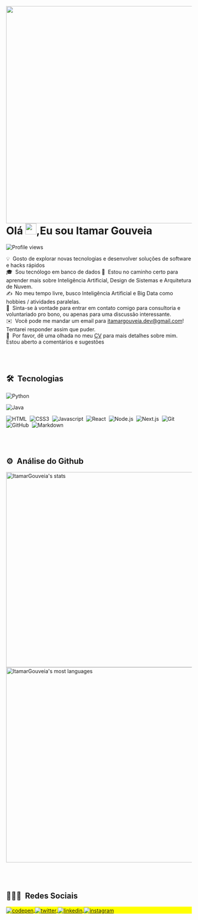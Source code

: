 <img align="right" height="590em" src="https://raw.githubusercontent.com/gist/ItamarGouveia/a24f3a302596a241045c5d6c0ad6ac5d/raw/874747c5d2511271a1729ed8cd8d62f64f5e056e/githubcard.svg"/>
<h1 align="left">Olá <img src="https://raw.githubusercontent.com/kaueMarques/kaueMarques/master/hi.gif" width="30px">,Eu sou Itamar Gouveia</h1>
<p align="left"> <img src="https://komarev.com/ghpvc/?username=ItamarGouveia&color=yellow" alt="Profile views" /> </p>

💡 &nbsp;Gosto de explorar novas tecnologias e desenvolver soluções de software e hacks rápidos\
🎓 &nbsp;Sou tecnólogo em banco de dados
🌱 &nbsp;Estou no caminho certo para aprender mais sobre Inteligência Artificial, Design de Sistemas e Arquitetura de Nuvem.\
✍️ &nbsp;No meu tempo livre, busco Inteligência Artificial e Big Data como hobbies / atividades paralelas.\
💬 &nbsp;Sinta-se à vontade para entrar em contato comigo para consultoria e voluntariado pro bono, ou apenas para uma discussão interessante.\
✉️ &nbsp;Você pode me mandar um email para itamargouveia.dev@gmail.com! Tentarei responder assim que puder.\
📄 &nbsp;Por favor, dê uma olhada no meu [CV](https://www.itamargouveia.com.br/cv) para mais detalhes sobre mim. Estou aberto a comentários e sugestões

<br><br>

## 🛠 &nbsp;Tecnologias

![Python](https://img.shields.io/badge/-Python-3e3e3e?style=for-the-badge&logo=python)&nbsp;

![Java](https://img.shields.io/badge/-Java-3e3e3e?style=for-the-badge&logo=Java&logoColor=FFA518)&nbsp;


![HTML](https://img.shields.io/badge/-HTML-3e3e3e?style=for-the-badge&logo=HTML5)&nbsp;
![CSS3](https://img.shields.io/badge/-CSS3-3e3e3e?style=for-the-badge&logo=CSS3&logoColor=1572B6)&nbsp;
![Javascript](https://img.shields.io/badge/-Javascript-3e3e3e?style=for-the-badge&logo=Javascript)&nbsp;
![React](https://img.shields.io/badge/-ReactJS-3e3e3e?style=for-the-badge&logo=react)&nbsp;
![Node.js](https://img.shields.io/badge/-Node.js-3e3e3e?style=for-the-badge&logo=node.js)&nbsp;
![Next.js](https://img.shields.io/badge/-Next.js-3e3e3e?style=for-the-badge&logo=next.js)&nbsp;
![Git](https://img.shields.io/badge/-Git-3e3e3e?style=for-the-badge&logo=git)&nbsp;
![GitHub](https://img.shields.io/badge/-GitHub-3e3e3e?style=for-the-badge&logo=github)&nbsp;
![Markdown](https://img.shields.io/badge/-Markdown-3e3e3e?style=for-the-badge&logo=markdown)

<br><br>

## ⚙️ &nbsp;Análise do Github

<p align="left">
<img width="530em" src="https://github-readme-stats.vercel.app/api?username=ItamarGouveia&show_icons=true&theme=vision-friendly-dark" alt="ItamarGouveia's stats"/>
<img width="530em" src="https://github-readme-stats.vercel.app/api/top-langs/?username=ItamarGouveia&layout=compact&theme=vision-friendly-dark" alt="ItamarGouveia's most languages"/>
</p>

<br><br>

## 👨🏽‍🦲 &nbsp;Redes Sociais

<p align="left" style="background:yellow">
<a href="https://codepen.io/itamargouveia" target="_blank">
  <img align="center" src="https://img.shields.io/badge/-ItamarGouveia-05122A?style=for-the-badge&logo=codepen" alt="codepen"/>
</a>
<a href="https://twitter.com/gouveia_itamar" target="_blank">
  <img align="center" src="https://img.shields.io/badge/-ItamarGouveia-05122A?style=for-the-badge&logo=twitter" alt="twitter"/>  
</a>
<a href="https://www.linkedin.com/in/itamar-gouveia/" target="_blank">
  <img align="center" src="https://img.shields.io/badge/-ItamarGouveia-05122A?style=for-the-badge&logo=linkedin" alt="linkedin"/>
</a>
<a href="https://www.instagram.com/itamar.b.gouveia/" target="_blank">
 <img align="center" src="https://img.shields.io/badge/-ItamarGouveia-05122A?style=for-the-badge&logo=instagram" alt="instagram"/>
</a>

</p>

<!--
<img width="500em" src="https://github-readme-twitter-gazf.vercel.app/api?id=maykbrito&layout=wide&show_reply=off&show_retweet=off" />
-->


